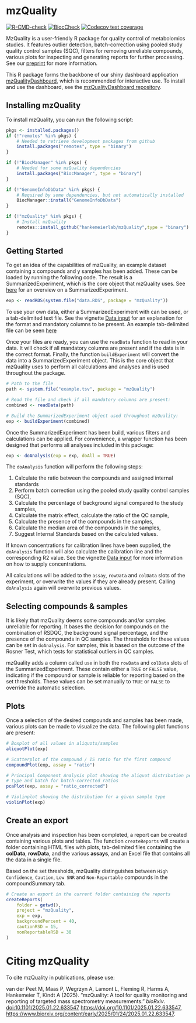 # mzQuality

[![R-CMD-check](https://github.com/hankemeierlab/mzQuality/actions/workflows/R-CMD-check.yaml/badge.svg)](https://github.com/hankemeierlab/mzQuality/actions/workflows/R-CMD-check.yaml)
[![BiocCheck](https://github.com/hankemeierlab/mzQuality/workflows/R-CMD-check-bioc/badge.svg)](https://github.com/hankemeierlab/mzQuality/actions/workflows/bioc-check.yml)
[![Codecov test
coverage](https://codecov.io/gh/hankemeierlab/mzQuality/graph/badge.svg)](https://app.codecov.io/gh/hankemeierlab/mzQuality)

MzQuality is a user-friendly R package for quality control of
metabolomics studies. It features outlier detection, batch-correction
using pooled study quality control samples (SQC), filters for removing
unreliable compounds, various plots for inspecting and generating
reports for further processing. See our
[preprint](https://www.biorxiv.org/content/10.1101/2025.01.22.633547v1)
for more information.

This R package forms the backbone of our shiny dashboard application
[mzQualityDashboard](https://github.com/hankemeierlab/mzQualityDashboard),
which is recommended for interactive use. To install and use the
dashboard, see the [mzQualityDashboard
repository](https://github.com/hankemeierlab/mzQualityDashboard).

## Installing mzQuality

To install mzQuality, you can run the following script:

``` r
pkgs <- installed.packages()
if (!"remotes" %in% pkgs) {
    # Needed to retrieve development packages from github
    install.packages("remotes", type = "binary")
}

if (!"BiocManager" %in% pkgs) {
    # Needed for some mzQuality dependencies
    install.packages("BiocManager", type = "binary")
}

if (!"GenomeInfoDbData" %in% pkgs) {
    # Required by some dependencies, but not automatically installed 
    BiocManager::install("GenomeInfoDbData")
}

if (!"mzQuality" %in% pkgs) {
    # Install mzQuality
    remotes::install_github("hankemeierlab/mzQuality",type = "binary")
}
```

## Getting Started

To get an idea of the capabilities of mzQuality, an example dataset
containing x compounds and y samples has been added. These can be loaded
by running the following code. The result is a SummarizedExperiment,
which is the core object that mzQuality uses. See
[here](https://bioconductor.org/packages/release/bioc/vignettes/SummarizedExperiment/inst/doc/SummarizedExperiment.html)
for an overview on a SummarizedExperiment.

``` r
exp <- readRDS(system.file("data.RDS", package = "mzQuality"))
```

To use your own data, either a SummarizedExperiment with can be used, or
a tab-delimited text file. See the vignette [Data
input](https://github.com/hankemeierlab/mzQuality/vignettes/Data_Input.html)
for an explanation for the format and mandatory columns to be present.
An example tab-delimited file can be seen
[here](https://github.com/hankemeierlab/mzQuality/blob/ff68e734f11d2735d39647e9d14acbafb499134a/inst/example.tsv)

Once your files are ready, you can use the `readData` function to read
in your data. It will check if all mandatory columns are present and if
the data is in the correct format. Finally, the function
`buildExperiment` will convert the data into a SummarizedExperiment
object. This is the core object that mzQuality uses to perform all
calculations and analyses and is used throughout the package.

``` r
# Path to the file
path <- system.file("example.tsv", package = "mzQuality")

# Read the file and check if all mandatory columns are present:
combined <- readData(path)

# Build the SummarizedExperiment object used throughout mzQuality:
exp <- buildExperiment(combined)
```

Once the SummarizedExperiment has been build, various filters and
calculations can be applied. For convenience, a wrapper function has
been designed that performs all analyses included in this package:

``` r
exp <- doAnalysis(exp = exp, doAll = TRUE)
```

The `doAnalysis` function will perform the following steps:

1.  Calculate the ratio between the compounds and assigned internal
    standards
2.  Perform batch correction using the pooled study quality control
    samples (SQC),
3.  Calculate the percentage of background signal compared to the study
    samples,
4.  Calculate the matrix effect, calculate the ratio of the QC sample,
5.  Calculate the presence of the compounds in the samples,
6.  Calculate the median area of the compounds in the samples,
7.  Suggest Internal Standards based on the calculated values.

If known concentrations for calibration lines have been supplied, the
`doAnalysis` function will also calculate the calibration line and the
corresponding R2 value. See the vignette [Data
input](https://github.com/hankemeierlab/mzQuality/vignettes/Data_Input.html)
for more information on how to supply concentrations.

All calculations will be added to the `assay`, `rowData` and `colData`
slots of the experiment, or overwrite the values if they are already
present. Calling `doAnalysis` again will overwrite previous values.

## Selecting compounds & samples

It is likely that mzQuality deems some compounds and/or samples
unreliable for reporting. It bases the decision for compounds on the
combination of RSDQC, the background signal percentage, and the presence
of the compounds in QC samples. The thresholds for these values can be
set in `doAnalysis`. For samples, this is based on the outcome of the
Rosner Test, which tests for statistical outliers in QC samples.

mzQuality adds a column called `use` in both the `rowData` and `colData`
slots of the SummarizedExperiment. These contain either a `TRUE` or
`FALSE` value, indicating if the compound or sample is reliable for
reporting based on the set thresholds. These values can be set manually
to `TRUE` or `FALSE` to override the automatic selection.

## Plots

Once a selection of the desired compounds and samples has been made,
various plots can be made to visualize the data. The following plot
functions are present:

``` r
# Boxplot of all values in aliquots/samples 
aliquotPlot(exp)

# Scatterplot of the compound / IS ratio for the first compound
compoundPlot(exp, assay = "ratio")

# Principal Component Analysis plot showing the aliquot distribution per
# type and batch for batch-corrected ratios
pcaPlot(exp, assay = "ratio_corrected")

# Violinplot showing the distribution for a given sample type
violinPlot(exp)
```

## Create an export

Once analysis and inspection has been completed, a report can be created
containing various plots and tables. The function `createReports` will
create a folder containing HTML files with plots, tab-delimited files
containing the **colData**, **rowData**, and the various **assays**, and
an Excel file that contains all the data in a single file.

Based on the set thresholds, mzQuality distinguishes between
`High Confidence`, `Caution`, `Low SNR` and `Non-Reportable` compounds
in the compoundSummary tab.

``` r
# Create an export in the current folder containing the reports
createReports(
    folder = getwd(),
    project = "mzQuality",
    exp = exp,
    backgroundPercent = 40, 
    cautionRSD = 15, 
    nonReportableRSD = 30
)
```

# Citing mzQuality

To cite mzQuality in publications, please use:

van der Peet M, Maas P, Wegrzyn A, Lamont L, Fleming R, Harms A,
Hankemeier T, Kindt A (2025). “mzQuality: A tool for quality monitoring
and reporting of targeted mass spectrometry measurements.” *bioRxiv*.
<doi:10.1101/2025.01.22.633547>
<https://doi.org/10.1101/2025.01.22.633547>,
<https://www.biorxiv.org/content/early/2025/01/24/2025.01.22.633547>.
